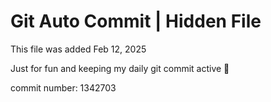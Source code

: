 # Git Auto Commit | Hidden File

This file was added Feb 12, 2025

Just for fun and keeping my daily git commit active 🤪

commit number: 1342703
